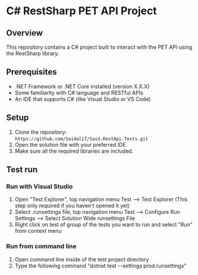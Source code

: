 # C# RestSharp PET API Project 

## Overview
This repository contains a C# project built to interact with the PET API using the RestSharp library. 

## Prerequisites
- .NET Framework or .NET Core installed (version X.X.X)
- Some familiarity with C# language and RESTful APIs
- An IDE that supports C# (like Visual Studio or VS Code)

## Setup
1. Clone the repository: `https://github.com/SaidaliT/Said.RestApi.Tests.git`
2. Open the solution file with your preferred IDE.
3. Make sure all the required libraries are included.

## Test run
 
### Run with Visual Studio
1. Open "Test Explorer", top navigation menu Test --> Test Explorer (This step only required if you haven't opened it yet)
2. Select .runsettings file, top navigation menu Test --> Configure Run Settings --> Select Solution Wide runsettings File
3. Right click on test of group of the tests you want to run and select "Run" from context menu
 
### Run from command line
1. Open command line inside of the test project directory
2. Type the following command "dotnet test --settings prod.runsettings"